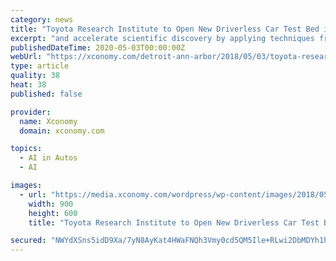 ```yaml
---
category: news
title: "Toyota Research Institute to Open New Driverless Car Test Bed in Michigan"
excerpt: "and accelerate scientific discovery by applying techniques from artificial intelligence and machine learning to other areas in order to lower costs and improve performance. TRI opened a $1 billion ..."
publishedDateTime: 2020-05-03T00:00:00Z
webUrl: "https://xconomy.com/detroit-ann-arbor/2018/05/03/toyota-research-institute-to-open-new-driverless-car-test-bed-in-mi/"
type: article
quality: 38
heat: 38
published: false

provider:
  name: Xconomy
  domain: xconomy.com

topics:
  - AI in Autos
  - AI

images:
  - url: "https://media.xconomy.com/wordpress/wp-content/images/2018/05/06133149/TRI-Test-Facility-at-MITRP-arial-e1525370235514.jpg"
    width: 900
    height: 600
    title: "Toyota Research Institute to Open New Driverless Car Test Bed in Michigan"

secured: "NWYdXSns5idD9Xa/7yN8AyKat4HWaFNQh3Vmy0cd5QM5Ile+RLwi2DbMDYh1hAMISc61fSQchvIMxPrNFIIixuEqV/xsRziRUN9u6y7VEMWwLAiiqnUVn8HbS+kGRrXb8rSF9FF756WJBrjdZBbTQSvUtn+BWPXnp5ln2J38cQKDshoJmf0ABJcdw+0mMPgL2PkmDH7zisY2Y6IBwta6mZg5ut4PonkJDNhQnPKqlPedl+jzGHrx0vft4kr0EmLciUUqPGdNpWXlF/tlLBDFgETAlSl+8FkAc9oM9OI3dp1+yHtCRTFonFXx9nNTnql5;qXhm0Wiev+KP9yGvAR+fLw=="
---
```


